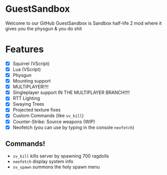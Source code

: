 # GuestSandbox
Welcome to our GitHub
GuestSandbox is Sandbox half-life 2 mod where it gives you the physgun & you do shit

# Features
- [X] Squirrel (VScript)
- [X] Lua (VScript)
- [X] Physgun
- [X] Mounting support
- [X] MULTIPLAYER!!!!
- [X] Singleplayer support IN THE MULTIPLAYER BRANCH!!!!
- [X] RTT Lighting
- [X] Swaying Trees
- [X] Projected texture fixes
- [X] Custom Commands (like `sv_kill`)
- [X] Counter-Strike: Source weapons (WIP)
- [X] Neofetch (you can use by typing in the console `neofetch`)

## Commands!
- `sv_kill` kills server by spawning 700 ragdolls
- `neofetch` display system info
- `sv_spawn` summons the holy spawn menu

